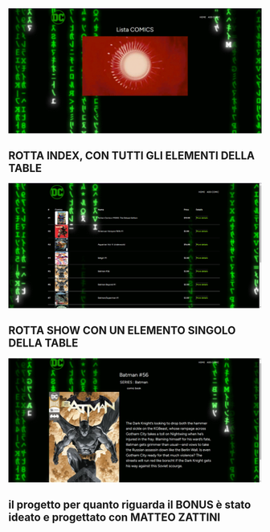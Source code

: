 <img src="/public/Preview_home.png" alt="">
<h2>
        ROTTA INDEX, CON TUTTI GLI ELEMENTI DELLA TABLE
</h2>
<img src="/public/Preview_index.png" alt="">
<h2>
        ROTTA SHOW CON UN ELEMENTO SINGOLO DELLA TABLE
</h2>
<img src="/public/Preview_show.png" alt="">
 <h2>il progetto per quanto riguarda il BONUS è stato ideato e progettato con MATTEO ZATTINI</h2>
